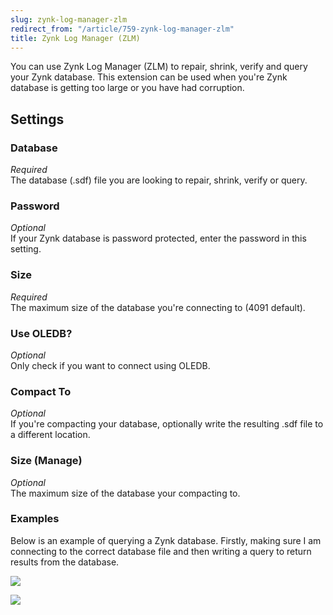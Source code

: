 ```yaml
---
slug: zynk-log-manager-zlm
redirect_from: "/article/759-zynk-log-manager-zlm"
title: Zynk Log Manager (ZLM)
---
```

You can use Zynk Log Manager (ZLM) to repair, shrink, verify and query your Zynk database. This extension can be used when you're Zynk database is getting too large or you have had corruption.

## Settings
### Database
_Required_  
The database (.sdf) file you are looking to repair, shrink, verify or query.

### Password
_Optional_  
If your Zynk database is password protected, enter the password in this setting.

### Size
_Required_  
The maximum size of the database you're connecting to (4091 default).

### Use OLEDB?
_Optional_  
Only check if you want to connect using OLEDB.

### Compact To
_Optional_  
If you're compacting your database, optionally write the resulting .sdf file to a different location.

### Size (Manage)
_Optional_  
The maximum size of the database your compacting to.

### Examples
Below is an example of querying a Zynk database. Firstly, making sure I am connecting to the correct database file and then writing a query to return results from the database.

[![](https://s3.amazonaws.com/helpscout.net/docs/assets/565effd4c697915b26a5c620/images/56e837a990336026d87184bf/file-xgRAH5aeZ5.png)](https://s3.amazonaws.com/helpscout.net/docs/assets/565effd4c697915b26a5c620/images/56e837a990336026d87184bf/file-xgRAH5aeZ5.png)

[![](https://s3.amazonaws.com/helpscout.net/docs/assets/565effd4c697915b26a5c620/images/56e837b290336026d87184c0/file-jCZhL1yUKI.png)](https://s3.amazonaws.com/helpscout.net/docs/assets/565effd4c697915b26a5c620/images/56e837b290336026d87184c0/file-jCZhL1yUKI.png)